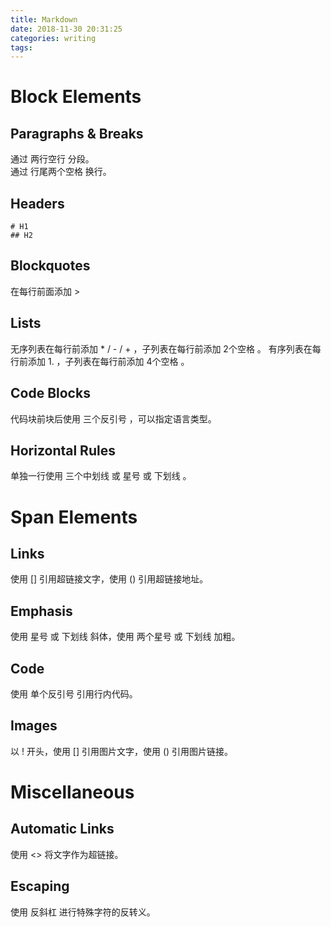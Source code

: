 ```yaml
---
title: Markdown
date: 2018-11-30 20:31:25
categories: writing
tags:
---
```


# Block Elements

## Paragraphs & Breaks

通过 两行空行 分段。  
通过 行尾两个空格 换行。


## Headers

```
# H1
## H2
```


## Blockquotes

在每行前面添加 >


## Lists

无序列表在每行前添加 * / - / + ，子列表在每行前添加 2个空格 。
有序列表在每行前添加 1. ，子列表在每行前添加 4个空格 。


## Code Blocks

代码块前块后使用 三个反引号 ，可以指定语言类型。


## Horizontal Rules

单独一行使用 三个中划线 或 星号 或 下划线 。


# Span Elements

## Links

使用 [] 引用超链接文字，使用 () 引用超链接地址。


## Emphasis

使用 星号 或 下划线 斜体，使用 两个星号 或 下划线 加粗。


## Code

使用 单个反引号 引用行内代码。


## Images

以 ! 开头，使用 [] 引用图片文字，使用 () 引用图片链接。


# Miscellaneous

## Automatic Links

使用 <> 将文字作为超链接。


## Escaping

使用 反斜杠 进行特殊字符的反转义。
